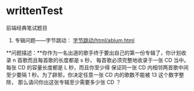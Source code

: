 # writtenTest
前端经典笔试题目

1. 专辑问题——字节跳动： [字节跳动/html/ablum.html](https://github.com/NorIns11/writtenTest/blob/master/%E5%AD%97%E8%8A%82%E8%B7%B3%E5%8A%A8/html/album.html)

**问题描述：**你作为一名出道的歌手终于要出自己的第一份专辑了，你计划收录 n 首歌而且每首歌的长度都是 s 秒，
    每首歌必须完整地收录于一张 CD 当中。每张 CD 的容量长度都是 L 秒，而且你至少得
    保证同一张 CD 内相邻两首歌中间至少要隔 1 秒。为了辟邪，你决定任意一张 CD 内的歌数不能被 13 这个数字整除，
    那么请问你出这张专辑至少需要多少张 CD ？